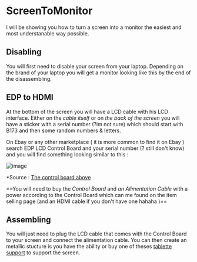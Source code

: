 # ScreenToMonitor
I will be showing you how to turn a screen into a monitor the easiest and most understanable way possible. 

## Disabling

You will first need to disable your screen from your laptop. Depending on the brand of your laptop you will get a monitor looking like this by the end of the disassembling.

## EDP to HDMI

At the bottom of the screen you will have a LCD cable with his LCD interface. Either on the _cable itself_ or on _the back of the screen_ you will have a sticker 
with a serial number (?im not sure) which should start with B173 and then some random numbers & letters. 

  On Ebay or any other marketplace ( it is more common to find it on Ebay ) search EDP LCD Control Board and your serial number (? still don't know) and you will
  find something looking similar to this : 

  ![image](https://github.com/user-attachments/assets/32e8ee06-1904-40bd-b86f-30fcd61498a7)

  
  *Source : [The control board above](https://www.ebay.fr/itm/176367452157?_skw=edp+control+board+b173&itmmeta=01JH2XFRMX1HVYZZHQ6J8SAA2F&hash=item291051bffd:g:KOgAAOSwg1hmOdhy&itmprp=enc%3AAQAJAAAA8HoV3kP08IDx%2BKZ9MfhVJKmOwNmk%2BtITWi3RxGDK0RvySCGIJC7i4blil75q6a8wt1uB2Ue8OGqtlHrbOAYMWd7e6AnN2fGkUe1R0sOqMR%2Fw%2FxyD%2FoO6DKVv2i%2BeCQfoa1VsUJloExld9U6glX5xApURsczBIE3Q5kaai%2BOnQl4x8%2B6G1sCoUwVSf6bCDuzcwTs2UflO%2Fy3Klc7dxGYckE5RGgIp0dTxlT9pQDYjbsJ4NZk7WjcWkqN82h9KLztUGArgF1IEVFmTwGGGl9kkGHUSyViekYXdQ0KRx48149DLsWRxB5CH6JT7jMb6%2BrA0Tw%3D%3D%7Ctkp%3ABk9SR8qKv92IZQ)


==You will need to buy the *Control Board* and *an Alimentation Cable* with a power according to the Control Board which can me found on the item selling page (and an HDMI cable if you don't have one hahaha )==

## Assembling 

You will just need to plug the LCD cable that comes with the Control Board to your screen and connect the alimentation cable. You can then create an metallic stucture is you have 
the ability or buy one of theses [tablette support](https://www.amazon.fr/LISEN-Support-Tablette-Accessoires-Accessoire/dp/B0CST4CYVH?crid=3RXIH4XSGIMVD&dib=eyJ2IjoiMSJ9.SRcTe8s0svTF6A89VrRm-K5LnPeoY1bOWNOG_Z6fkku13JNbjdPOkOppLwEBWrB0TK-vEDKG62kBOINVNoqFEKHnzITVzxP93UT44698kXCzeHdCVQaV06NFUBciHFl61Kc3egxoXRES6mwmS53JQ7ZAVQpmozOUnAHrd6iR1YsGRzTNOAI9YBFPHvOhULYWNmaV06yr3GoNFY72hevJnhMniAajr2WGLVfet3XsPaz4uzevxuJ_vk1sHjCanVD2vr1v8_qRMpCCnrQHostVuGoyylzBDJZ3B2IUocLzxpMYbxqTZ-2RreefXlEN88hGhgC8CiI2Q38Hyc99YN94glwXcAHjl8Prv90e0yhGe9gwVztMVm3Ib5tzOl1j9Mv1wHp_Itd4ZIS4LEszg_0Z4jmCkHRYzSXmU9iHI75rtZU-ye57Ma7tT5TJG0eBh2ct.W3HgpVlwAOnLpV_y2eqiigE9fvrdLBq368OyTjX-sTo&dib_tag=se&keywords=support+tablette&nsdOptOutParam=true&qid=1736340390&sprefix=supportt+able%2Caps%2C88&sr=8-8) to support the screen. 




